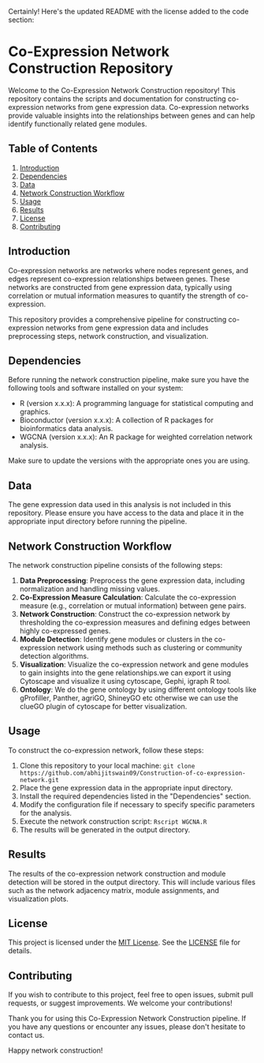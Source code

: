 Certainly! Here's the updated README with the license added to the code section:

# Co-Expression Network Construction Repository

Welcome to the Co-Expression Network Construction repository! This repository contains the scripts and documentation for constructing co-expression networks from gene expression data. Co-expression networks provide valuable insights into the relationships between genes and can help identify functionally related gene modules.

## Table of Contents

1. [Introduction](#introduction)
2. [Dependencies](#dependencies)
3. [Data](#data)
4. [Network Construction Workflow](#network-construction-workflow)
5. [Usage](#usage)
6. [Results](#results)
7. [License](#license)
8. [Contributing](#contributing)

## Introduction

Co-expression networks are networks where nodes represent genes, and edges represent co-expression relationships between genes. These networks are constructed from gene expression data, typically using correlation or mutual information measures to quantify the strength of co-expression.

This repository provides a comprehensive pipeline for constructing co-expression networks from gene expression data and includes preprocessing steps, network construction, and visualization.

## Dependencies

Before running the network construction pipeline, make sure you have the following tools and software installed on your system:

- R (version x.x.x): A programming language for statistical computing and graphics.
- Bioconductor (version x.x.x): A collection of R packages for bioinformatics data analysis.
- WGCNA (version x.x.x): An R package for weighted correlation network analysis.

Make sure to update the versions with the appropriate ones you are using.

## Data

The gene expression data used in this analysis is not included in this repository. Please ensure you have access to the data and place it in the appropriate input directory before running the pipeline.

## Network Construction Workflow

The network construction pipeline consists of the following steps:

1. **Data Preprocessing**: Preprocess the gene expression data, including normalization and handling missing values.
2. **Co-Expression Measure Calculation**: Calculate the co-expression measure (e.g., correlation or mutual information) between gene pairs.
3. **Network Construction**: Construct the co-expression network by thresholding the co-expression measures and defining edges between highly co-expressed genes.
4. **Module Detection**: Identify gene modules or clusters in the co-expression network using methods such as clustering or community detection algorithms.
5. **Visualization**: Visualize the co-expression network and gene modules to gain insights into the gene relationships.we can export it using Cytoscape and visualize it using cytoscape, Gephi, igraph R tool.
6. **Ontology**: We do the gene ontology by using different ontology tools like gProfiller, Panther, agriGO, ShineyGO etc otherwise we can use the clueGO plugin of cytoscape for better visualization.

## Usage

To construct the co-expression network, follow these steps:

1. Clone this repository to your local machine: `git clone https://github.com/abhijitswain09/Construction-of-co-expression-network.git`
2. Place the gene expression data in the appropriate input directory.
3. Install the required dependencies listed in the "Dependencies" section.
4. Modify the configuration file if necessary to specify specific parameters for the analysis.
5. Execute the network construction script: `Rscript WGCNA.R`
6. The results will be generated in the output directory.

## Results

The results of the co-expression network construction and module detection will be stored in the output directory. This will include various files such as the network adjacency matrix, module assignments, and visualization plots.

## License

This project is licensed under the [MIT License](LICENSE). See the [LICENSE](LICENSE) file for details.

## Contributing

If you wish to contribute to this project, feel free to open issues, submit pull requests, or suggest improvements. We welcome your contributions!

Thank you for using this Co-Expression Network Construction pipeline. If you have any questions or encounter any issues, please don't hesitate to contact us.

Happy network construction!
